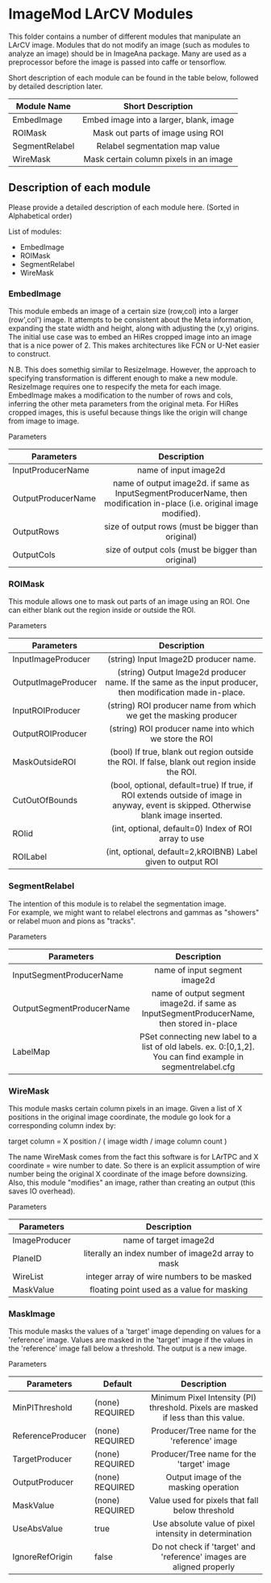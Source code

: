 # ImageMod LArCV Modules

This folder contains a number of different modules that manipulate an LArCV image.
Modules that do not modify an image (such as modules to analyze an image) should be in ImageAna package.
Many are used as a preprocessor before the image is passed into caffe or tensorflow.

Short description of each module can be found in the table below, followed by detailed description later.

| Module Name | Short Description |
|-------------|:-----------------:|
| EmbedImage  | Embed image into a larger, blank, image |
| ROIMask     | Mask out parts of image using ROI |
| SegmentRelabel | Relabel segmentation map value |
| WireMask | Mask certain column pixels in an image |


## Description of each module

Please provide a detailed description of each module here. (Sorted in Alphabetical order)

List of modules:

* EmbedImage
* ROIMask
* SegmentRelabel
* WireMask

### EmbedImage

This module embeds an image of a certain size (row,col) into a larger (row',col') image. 
It attempts to be consistent about the Meta information, expanding the state width and height, along with adjusting the (x,y) origins.
The initial use case was to embed an HiRes cropped image into an image that is a nice power of 2.
This makes architectures like FCN or U-Net easier to construct.

N.B. This does somethig similar to ResizeImage. 
However, the approach to specifying transformation is different enough to make a new module.
ResizeImage requires one to respecify the meta for each image.  
EmbedImage makes a modification to the number of rows and cols, inferring the other meta parameters from the original meta.
For HiRes cropped images, this is useful because things like the origin will change from image to image.

Parameters

| Parameters | Description |
|------------|:-----------:|
| InputProducerName | name of input image2d |
| OutputProducerName | name of output image2d. if same as InputSegmentProducerName, then modification in-place (i.e. original image modified). |
| OutputRows | size of output rows (must be bigger than original) |
| OutputCols | size of output cols (must be bigger than original) |

### ROIMask

This module allows one to mask out parts of an image using an ROI.  One can either blank out the region inside or outside the ROI.

Parameters

| Parameters | Description  |
|------------|:------------:|
|InputImageProducer| (string) Input Image2D producer name. |
|OutputImageProducer| (string) Output Image2d producer name. If the same as the input producer, then modification made in-place. |
|InputROIProducer| (string) ROI producer name from which we get the masking producer |
|OutputROIProducer| (string) ROI producer name into which we store the ROI |
|MaskOutsideROI  | (bool) If true, blank out region outside the ROI. If false, blank out region inside the ROI. |
|CutOutOfBounds  | (bool, optional, default=true) If true, if ROI extends outside of image in anyway, event is skipped. Otherwise blank image inserted. |
|ROIid | (int, optional, default=0) Index of ROI array to use |
|ROILabel | (int, optional, default=2,kROIBNB) Label given to output ROI |

### SegmentRelabel

The intention of this module is to relabel the segmentation image.  
For example, we might want to relabel electrons and gammas as "showers" or relabel muon and pions as "tracks".

Parameters

| Parameters | Description |
|------------|:-----------:|
| InputSegmentProducerName | name of input segment image2d |
| OutputSegmentProducerName | name of output  segment image2d. if same as InputSegmentProducerName, then stored in-place |
| LabelMap | PSet connecting new label to a list of old labels. ex. 0:[0,1,2]. You can find example in segmentrelabel.cfg |

### WireMask

This module masks certain column pixels in an image.
Given a list of X positions in the original image coordinate, the module go look for a corresponding column index by:

target column = X position / ( image width / image column count )

The name WireMask comes from the fact this software is for LArTPC and X coordinate = wire number to date.
So there is an explicit assumption of wire number being the original X coordinate of the image before downsizing.
Also, this module "modifies" an image, rather than creating an output (this saves IO overhead).

Parameters

| Parameters | Description |
|------------|:-----------:|
| ImageProducer | name of target image2d |
| PlaneID | literally an index number of image2d array to mask|
| WireList | integer array of wire numbers to be masked|
| MaskValue | floating point used as a value for masking |

### MaskImage

This module masks the values of a 'target' image depending on values for
a 'reference' image.  Values are masked in the 'target' image if
the values in the 'reference' image fall below a threshold.
The output is a new image.

Parameters

| Parameters        | Default | Description    |
| ----------------- | ------- | :------------: |
| MinPIThreshold    | (none) REQUIRED | Minimum Pixel Intensity (PI) threshold. Pixels are masked if less than this value. |
| ReferenceProducer | (none) REQUIRED | Producer/Tree name for the 'reference' image |
| TargetProducer    | (none) REQUIRED | Producer/Tree name for the 'target' image    |
| OutputProducer    | (none) REQUIRED | Output image of the masking operation |
| MaskValue         | (none) REQUIRED | Value used for pixels that fall below threshold |
| UseAbsValue       | true            | Use absolute value of pixel intensity in determination |
| IgnoreRefOrigin   | false           | Do not check if 'target' and 'reference' images are aligned properly |




